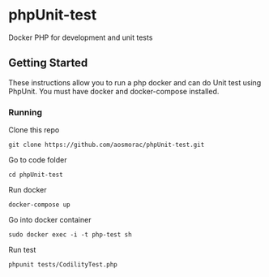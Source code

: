 # phpUnit-test

Docker PHP for development and unit tests

## Getting Started

These instructions allow you to run a php docker and can do Unit test using PhpUnit. You must have docker and docker-compose installed.

### Running

Clone this repo

```
git clone https://github.com/aosmorac/phpUnit-test.git
```

Go to code folder 

```
cd phpUnit-test
```

Run docker 

```
docker-compose up
```
Go into docker container

```
sudo docker exec -i -t php-test sh
```
Run test

```
phpunit tests/CodilityTest.php
```


